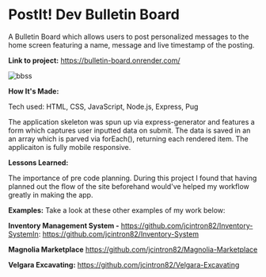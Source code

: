 # **PostIt! Dev Bulletin Board**

A Bulletin Board which allows users to post personalized messages to the home screen featuring a name, message and live timestamp of the posting.

**Link to project:** https://bulletin-board.onrender.com/

![bbss](https://user-images.githubusercontent.com/71289948/209225889-83789dca-9bf7-427e-930b-e0d4f4ecc7d4.JPG)

**How It's Made:**

Tech used: HTML, CSS, JavaScript, Node.js, Express, Pug

The application skeleton was spun up via express-generator and features a form which captures user inputted data on submit. The data is saved in an an array which is parved via forEach(), returning each rendered item. The applicaiton is fully mobile responsive. 

**Lessons Learned:**

The importance of pre code planning. During this project I found that having planned out the flow of the site beforehand would've helped my workflow greatly in making the app. 


**Examples:**
Take a look at these other examples of my work below:

**Inventory Management System -** 
https://github.com/jcintron82/Inventory-SystemIn: https://github.com/jcintron82/Inventory-System

**Magnolia Marketplace**
https://github.com/jcintron82/Magnolia-Marketplace

**Velgara Excavating:**
https://github.com/jcintron82/Velgara-Excavating
